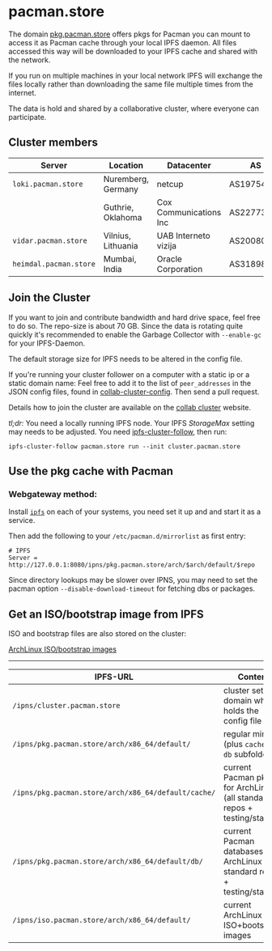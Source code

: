 # pacman.store

The domain [pkg.pacman.store](http://pkg.pacman.store) offers pkgs for Pacman you can mount to access it as Pacman cache through your local IPFS daemon. All files accessed this way will be downloaded to your IPFS cache and shared with the network.

If you run on multiple machines in your local network IPFS will exchange the files locally rather than downloading the same file multiple times from the internet.

The data is hold and shared by a collaborative cluster, where everyone can participate.

## Cluster members


| Server | Location | Datacenter | AS | Provider | 
| - | - | - | - | - |
| `loki.pacman.store` | Nuremberg, Germany | netcup | AS197540 | @RubenKelevra | 
| | Guthrie, Oklahoma | Cox Communications Inc | AS22773 | _third-party_ |
| `vidar.pacman.store` | Vilnius, Lithuania | UAB Interneto vizija | AS20080814 | @RubenKelevra |
| `heimdal.pacman.store` | Mumbai, India | Oracle Corporation | AS31898 | @RubenKelevra |


## Join the Cluster

If you want to join and contribute bandwidth and hard drive space, feel free to do so. The repo-size is about 70 GB. Since the data is rotating quite quickly it's recommended to enable the Garbage Collector with `--enable-gc` for your IPFS-Daemon.

The default storage size for IPFS needs to be altered in the config file.

If you're running your cluster follower on a computer with a static ip or a static domain name: Feel free to add it to the list of ```peer_addresses``` in the JSON config files, found in [collab-cluster-config](./collab-cluster-config). Then send a pull request.

Details how to join the cluster are available on the [collab cluster](https://collab.ipfscluster.io/) website.

*tl;dr:* You need a locally running IPFS node. Your IPFS *StorageMax* setting may needs to be adjusted. You need [ipfs-cluster-follow](https://aur.archlinux.org/packages/ipfs-cluster-bin/), then run:

```ipfs-cluster-follow pacman.store run --init cluster.pacman.store```

## Use the pkg cache with Pacman

### Webgateway method:
Install [`ipfs`](https://wiki.archlinux.org/index.php/IPFS) on each of your systems, you need set it up and and start it as a service.

Then add the following to your `/etc/pacman.d/mirrorlist` as first entry:
```
# IPFS
Server = http://127.0.0.1:8080/ipns/pkg.pacman.store/arch/$arch/default/$repo
```

Since directory lookups may be slower over IPNS, you may need to set the pacman option `--disable-download-timeout` for fetching dbs or packages.

## Get an ISO/bootstrap image from IPFS

ISO and bootstrap files are also stored on the cluster:

[ArchLinux ISO/bootstrap images](http://iso.pacman.store/arch/x86_64/default/)

---

| IPFS-URL | Content |
| - | - |
| `/ipns/cluster.pacman.store` | cluster setup domain which holds the config file |
| `/ipns/pkg.pacman.store/arch/x86_64/default/` | regular mirror (plus `cache` and `db` subfolders) |
| `/ipns/pkg.pacman.store/arch/x86_64/default/cache/` | current Pacman pkgs for ArchLinux (all standard repos + testing/staging) |
| `/ipns/pkg.pacman.store/arch/x86_64/default/db/` | current Pacman databases for ArchLinux  (all standard repos + testing/staging) |
| `/ipns/iso.pacman.store/arch/x86_64/default/` | current ArchLinux ISO+bootstrap images |
